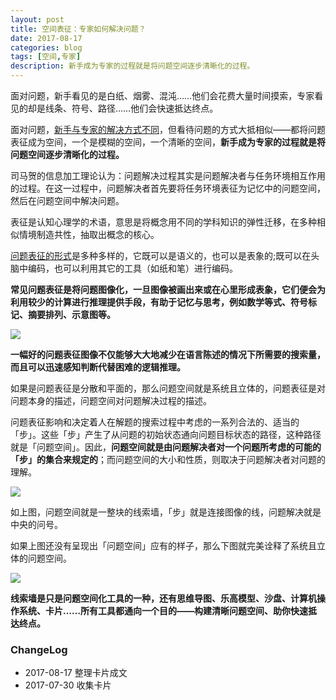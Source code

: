 ```yaml
---
layout: post
title: 空间表征：专家如何解决问题？
date: 2017-08-17
categories: blog
tags: [空间,专家]
description: 新手成为专家的过程就是将问题空间逐步清晰化的过程。
---
```


面对问题，新手看见的是白纸、烟雾、混沌……他们会花费大量时间摸索，专家看见的却是线条、符号、路径……他们会快速抵达终点。

面对问题，[新手与专家的解决方式不同](http://www.mesule.com/2017/08/SimonCorruptionChina)，但看待问题的方式大抵相似——都将问题表征成为空间，一个是模糊的空间，一个清晰的空间，**新手成为专家的过程就是将问题空间逐步清晰化的过程。**

司马贺的信息加工理论认为：问题解决过程其实是问题解决者与任务环境相互作用的过程。在这一过程中，问题解决者首先要将任务环境表征为记忆中的问题空间，然后在问题空间中解决问题。

表征是认知心理学的术语，意思是将概念用不同的学科知识的弹性迁移，在多种相似情境制造共性，抽取出概念的核心。

[问题表征的形式](http://www.cnfeat.com/blog/2017/05/30/InterdisciplinaryLearning/#二表征大问题)是多种多样的，它既可以是语义的，也可以是表象的;既可以在头脑中编码，也可以利用其它的工具（如纸和笔）进行编码。

**常见问题表征是将问题图像化，一旦图像被画出来或在心里形成表象，它们便会为利用较少的计算进行推理提供手段，有助于记忆与思考，例如数学等式、符号标记、摘要排列、示意图等。**

![](http://openmindclub.qiniudn.com/omt/ProblemSpace01.jpg)

**一幅好的问题表征图像不仅能够大大地减少在语言陈述的情况下所需要的搜索量，而且可以迅速感知判断代替困难的逻辑推理。**

如果是问题表征是分散和平面的，那么问题空间就是系统且立体的，问题表征是对问题本身的描述，问题空间对问题解决过程的描述。

问题表征影响和决定着人在解题的搜索过程中考虑的一系列合法的、适当的「步」。这些「步」产生了从问题的初始状态通向问题目标状态的路径，这种路径就是「问题空间」。因此，**问题空间就是由问题解决者对一个问题所考虑的可能的「步」的集合来规定的**；而问题空间的大小和性质，则取决于问题解决者对问题的理解。

![](http://openmindclub.qiniudn.com/omt/ProblemSpace02.jpg)

如上图，问题空间就是一整块的线索墙，「步」就是连接图像的线，问题解决就是中央的问号。

如果上图还没有呈现出「问题空间」应有的样子，那么下图就完美诠释了系统且立体的问题空间。

![](http://openmindclub.qiniudn.com/omt/ProblemSpace03.jpg)

**线索墙是只是问题空间化工具的一种，还有思维导图、乐高模型、沙盘、计算机操作系统、卡片……所有工具都通向一个目的——构建清晰问题空间、助你快速抵达终点。**


### ChangeLog

- 2017-08-17 整理卡片成文
- 2017-07-30 收集卡片





